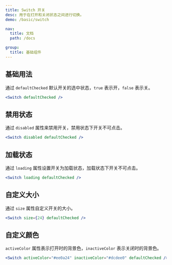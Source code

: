 ```yaml
---
title: Switch 开关
desc: 用于在打开和关闭状态之间进行切换。
demo: /basic/switch

nav:
  title: 文档
  path: /docs

group:
  title: 基础组件
---
```


## 基础用法

通过 `defaultChecked` 默认开关的选中状态，`true` 表示开，`false` 表示关。

```jsx
<Switch defaultChecked />
```

## 禁用状态

通过 `disabled` 属性来禁用开关，禁用状态下开关不可点击。

```jsx
<Switch disabled defaultChecked />
```

## 加载状态

通过 `loading` 属性设置开关为加载状态，加载状态下开关不可点击。

```jsx
<Switch loading defaultChecked />
```

## 自定义大小

通过 `size` 属性自定义开关的大小。

```jsx
<Switch size={24} defaultChecked />
```

## 自定义颜色

`activeColor` 属性表示打开时的背景色，`inactiveColor` 表示关闭时的背景色。

```jsx
<Switch activeColor="#ee0a24" inactiveColor="#dcdee0" defaultChecked />
```

